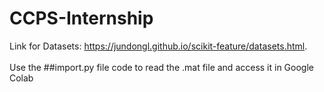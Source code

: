 # CCPS-Internship

Link for Datasets: https://jundongl.github.io/scikit-feature/datasets.html.
<br><br>
Use the ##import.py file code to read the .mat file and access it in Google Colab
